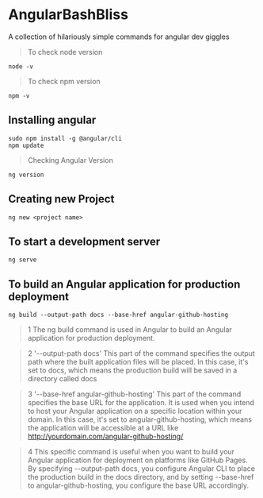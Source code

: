 # AngularBashBliss
A collection of hilariously simple commands for angular dev giggles

>To check node version
```
node -v
```
>To check npm version
```
npm -v
```
## Installing angular
```
sudo npm install -g @angular/cli
npm update
```
> Checking Angular Version
```
ng version
```

## Creating new Project 
```
ng new <project name>
```

## To start a development server
```
ng serve
```

## To build an Angular application for production deployment
```
ng build --output-path docs --base-href angular-github-hosting
```
> 1 The ng build command is used in Angular to build an Angular application for production deployment.

> 2 '--output-path docs' This part of the command specifies the output path where the built application files will be placed. In this case, it's set to docs, which means the production build will be saved in a directory called docs

> 3 '--base-href angular-github-hosting' This part of the command specifies the base URL for the application. It is used when you intend to host your Angular application on a specific location within your domain. In this case, it's set to angular-github-hosting, which means the application will be accessible at a URL like http://yourdomain.com/angular-github-hosting/

> 4 This specific command is useful when you want to build your Angular application for deployment on platforms like GitHub Pages. By specifying --output-path docs, you configure Angular CLI to place the production build in the docs directory, and by setting --base-href to angular-github-hosting, you configure the base URL accordingly.

